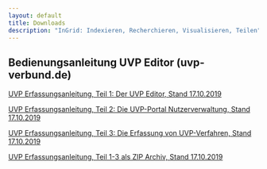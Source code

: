 ```yaml
---
layout: default
title: Downloads
description: "InGrid: Indexieren, Recherchieren, Visualisieren, Teilen"
---
```


## Bedienungsanleitung UVP Editor (uvp-verbund.de)


[UVP Erfassungsanleitung, Teil 1: Der UVP Editor, Stand 17.10.2019](https://github.com/informationgrid/informationgrid.github.io/raw/master/latest/images/Erfassungsanleitung_UVP-Portal_Teil-1_UVP-Editor_Stand-2019-10-17.pdf)


[UVP Erfassungsanleitung, Teil 2: Die UVP-Portal Nutzerverwaltung, Stand 17.10.2019](https://github.com/informationgrid/informationgrid.github.io/raw/master/latest/images/Erfassungsanleitung_UVP-Portal_Teil-2_UVP-Portal-Nutzerverwaltung_Stand-2019-10-17.pdf)


[UVP Erfassungsanleitung, Teil 3: Die Erfassung von UVP-Verfahren, Stand 17.10.2019](https://github.com/informationgrid/informationgrid.github.io/raw/master/latest/images/Erfassungsanleitung_UVP-Portal_Teil-3_UVP-Verfahren-erfassen_Stand-2019-10-17.pdf)


[UVP Erfassungsanleitung, Teil 1-3 als ZIP Archiv, Stand 17.10.2019](https://github.com/informationgrid/informationgrid.github.io/raw/master/latest/images/UVP-Portal-Erfassungsanleitung_v._5.1.1_2019-10-17.zip)
